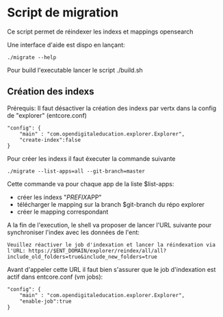 # Script de migration

Ce script permet de réindexer les indexs et mappings opensearch

Une interface d'aide est dispo en lançant:

```shell
./migrate --help
```

Pour build l'executable lancer le script ./build.sh

## Création des indexs

Prérequis: Il faut désactiver la création des indexs par vertx dans la config de "explorer" (entcore.conf)

```
"config": {
    "main" : "com.opendigitaleducation.explorer.Explorer",
    "create-index":false
}
```

Pour créer les indexs il faut éxecuter la commande suivante

```shell
./migrate --list-apps=all --git-branch=master
```

Cette commande va pour chaque app de la liste $list-apps:
- créer les indexs "$PREFIX$APP"
- télécharger le mapping sur la branch $git-branch du répo explorer
- créer le mapping correspondant

A la fin de l'execution, le shell va proposer de lancer l'URL suivante pour synchroniser l'index avec les données de l'ent:
```
Veuillez réactiver le job d'indexation et lancer la réindexation via l'URL: https://$ENT_DOMAIN/explorer/reindex/all/all?include_old_folders=true&include_new_folders=true
```

Avant d'appeler cette URL il faut bien s'assurer que le job d'indexation est actif dans entcore.conf (vm jobs):

```
"config": {
    "main" : "com.opendigitaleducation.explorer.Explorer",
    "enable-job":true
}
```